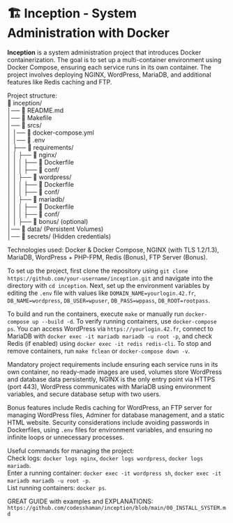 # 🏗️ Inception - System Administration with Docker  

**Inception** is a system administration project that introduces Docker containerization. The goal is to set up a multi-container environment using Docker Compose, ensuring each service runs in its own container. The project involves deploying NGINX, WordPress, MariaDB, and additional features like Redis caching and FTP.  

Project structure:  
📁 inception/  
│── 📄 README.md  
│── 📄 Makefile  
│── 📁 srcs/  
│   │── 📄 docker-compose.yml  
│   │── 📄 .env  
│   ├── 📁 requirements/  
│   │   ├── 📁 nginx/  
│   │   │   ├── 📄 Dockerfile  
│   │   │   ├── 📁 conf/  
│   │   ├── 📁 wordpress/  
│   │   │   ├── 📄 Dockerfile  
│   │   │   ├── 📁 conf/  
│   │   ├── 📁 mariadb/  
│   │   │   ├── 📄 Dockerfile  
│   │   │   ├── 📁 conf/  
│   │   ├── 📁 bonus/ (optional)  
│── 📁 data/ (Persistent Volumes)  
│── 📁 secrets/ (Hidden credentials)  

Technologies used: Docker & Docker Compose, NGINX (with TLS 1.2/1.3), MariaDB, WordPress + PHP-FPM, Redis (Bonus), FTP Server (Bonus).  

To set up the project, first clone the repository using `git clone https://github.com/your-username/inception.git` and navigate into the directory with `cd inception`. Next, set up the environment variables by editing the `.env` file with values like `DOMAIN_NAME=yourlogin.42.fr`, `DB_NAME=wordpress`, `DB_USER=wpuser`, `DB_PASS=wppass`, `DB_ROOT=rootpass`.  

To build and run the containers, execute `make` or manually run `docker-compose up --build -d`. To verify running containers, use `docker-compose ps`. You can access WordPress via `https://yourlogin.42.fr`, connect to MariaDB with `docker exec -it mariadb mariadb -u root -p`, and check Redis (if enabled) using `docker exec -it redis redis-cli`. To stop and remove containers, run `make fclean` or `docker-compose down -v`.  

Mandatory project requirements include ensuring each service runs in its own container, no ready-made images are used, volumes store WordPress and database data persistently, NGINX is the only entry point via HTTPS (port 443), WordPress communicates with MariaDB using environment variables, and secure database setup with two users.  

Bonus features include Redis caching for WordPress, an FTP server for managing WordPress files, Adminer for database management, and a static HTML website. Security considerations include avoiding passwords in Dockerfiles, using `.env` files for environment variables, and ensuring no infinite loops or unnecessary processes.  

Useful commands for managing the project:  
Check logs: `docker logs nginx`, `docker logs wordpress`, `docker logs mariadb`.  
Enter a running container: `docker exec -it wordpress sh`, `docker exec -it mariadb mariadb -u root -p`.  
List running containers: `docker ps`.

GREAT GUIDE with examples and EXPLANATIONS:
`https://github.com/codesshaman/inception/blob/main/00_INSTALL_SYSTEM.md`
